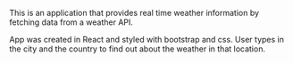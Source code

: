 This is an application that provides real time weather information by fetching data from a weather API.

App was created in React and styled with bootstrap and css.
User types in the city and the country to find out about the weather in that location.


